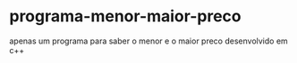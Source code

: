 # programa-menor-maior-preco
apenas um programa para saber o menor e o maior preco desenvolvido em c++

